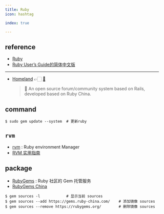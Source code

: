 ```yaml
---
title: Ruby
icon: hashtag

index: true

---
```


<!-- more -->

## reference

- [Ruby](https://www.ruby-lang.org)
- [Ruby User’s Guide的简体中文版](https://github.com/BadTudou/RubyUsersGuide-zh)

------

- [Homeland](https://homeland.ruby-china.org/) 👉🏻 [🐙](https://github.com/ruby-china/homeland)
    > 🎪 An open source forum/community system based on Rails, developed based on Ruby China.

## command

```shell
$ sudo gem update --system  # 更新ruby
```

## `rvm`

- [rvm](https://github.com/rvm/rvm) : Ruby environment Manager
- [RVM 实用指南](https://ruby-china.org/wiki/rvm-guide)

## package

- [RubyGems](https://rubygems.org/) : Ruby 社区的 Gem 托管服务
- [RubyGems China](https://gems.ruby-china.com/)

```shell
$ gem sources -l            # 显示当前 sources
$ gem sources --add https://gems.ruby-china.com/    # 添加镜像 sources
$ gem sources --remove https://rubygems.org/        # 删除镜像 sources
```
